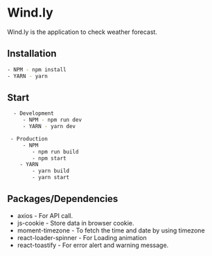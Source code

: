 
# Wind.ly

Wind.ly is the application to check weather forecast.


## Installation
 
 ```bash
 - NPM - npm install
 - YARN - yarn
```

## Start 

```bash
  - Development
     - NPM - npm run dev
     - YARN - yarn dev

 - Production
     - NPM 
        - npm run build
        - npm start
    - YARN
        - yarn build
        - yarn start
```

## Packages/Dependencies

 - axios - For API call.
 - js-cookie - Store data in browser cookie.
 - moment-timezone - To fetch the time and date by using timezone
 - react-loader-spinner - For Loading animation
 - react-toastify - For error alert and warning message.
